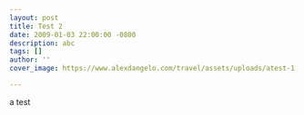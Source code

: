 ```yaml
---
layout: post
title: Test 2
date: 2009-01-03 22:00:00 -0800
description: abc
tags: []
author: ''
cover_image: https://www.alexdangelo.com/travel/assets/uploads/atest-1.jpg

---
```

a test